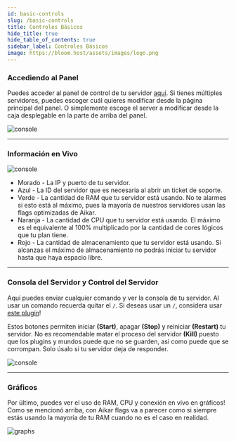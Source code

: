 ```yaml
---
id: basic-controls
slug: /basic-controls
title: Controles Básicos
hide_title: true
hide_table_of_contents: true
sidebar_label: Controles Básicos
image: https://bloom.host/assets/images/logo.png
---
```


### Accediendo al Panel

Puedes acceder al panel de control de tu servidor [aquí](https://mc.bloom.host/).
Si tienes múltiples servidores, puedes escoger cuál quieres modificar desde la página principal del panel.
O simplemente escoge el server a modificar desde la caja desplegable en la parte de arriba del panel.

![console](/imgs/using_the_panel/basic_controls/1.png)


---

### Información en Vivo
![console](/imgs/using_the_panel/basic_controls/2.png)

- Morado - La IP y puerto de tu servidor.
- Azul - La ID del servidor que es necesaria al abrir un ticket de soporte.
- Verde - La cantidad de RAM que tu servidor está usando. No te alarmes si esto está al máximo, pues la mayoría de nuestros
servidores usan las flags optimizadas de Aikar.
- Naranja - La cantidad de CPU que tu servidor está usando. El máximo es el equivalente al 100% multiplicado por la cantidad
de cores lógicos que tu plan tiene.
- Rojo - La cantidad de almacenamiento que tu servidor está usando. Si alcanzas el máximo de almacenamiento no podrás
iniciar tu servidor hasta que haya espacio libre.

---

### Consola del Servidor y Control del Servidor
Aquí puedes enviar cualquier comando y ver la consola de tu servidor. Al usar un comando recuerda quitar el `/`. Si 
deseas usar un `/`, considera usar [este plugin](https://www.spigotmc.org/resources/81157)!

Estos botones permiten iniciar **(Start)**, apagar **(Stop)** y reiniciar **(Restart)** tu servidor. No es recomendable
matar el proceso del servidor **(Kill)** puesto que los plugins y mundos puede que no se guarden, así como puede que se
corrompan. Solo úsalo si tu servidor deja de responder.

![console](/imgs/using_the_panel/basic_controls/3.png)

---

### Gráficos
Por último, puedes ver el uso de RAM, CPU y conexión en vivo en gráficos!
Como se mencionó arriba, con Aikar flags va a parecer como si siempre estás usando la mayoría de tu RAM cuando no es el caso en realidad. 

![graphs](/imgs/using_the_panel/basic_controls/4.png)
